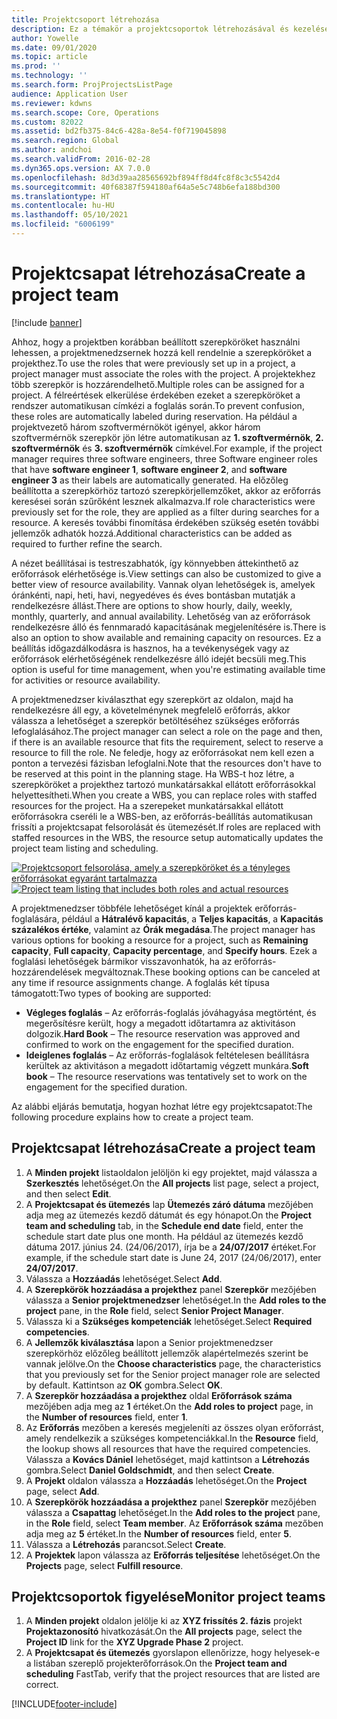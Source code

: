 ```yaml
---
title: Projektcsoport létrehozása
description: Ez a témakör a projektcsoportok létrehozásával és kezelésével kapcsolatban tartalmaz tájékoztatást.
author: Yowelle
ms.date: 09/01/2020
ms.topic: article
ms.prod: ''
ms.technology: ''
ms.search.form: ProjProjectsListPage
audience: Application User
ms.reviewer: kdwns
ms.search.scope: Core, Operations
ms.custom: 82022
ms.assetid: bd2fb375-84c6-428a-8e54-f0f719045898
ms.search.region: Global
ms.author: andchoi
ms.search.validFrom: 2016-02-28
ms.dyn365.ops.version: AX 7.0.0
ms.openlocfilehash: 8d3d39aa28565692bf894ff8d4fc8f8c3c5542d4
ms.sourcegitcommit: 40f68387f594180af64a5e5c748b6efa188bd300
ms.translationtype: HT
ms.contentlocale: hu-HU
ms.lasthandoff: 05/10/2021
ms.locfileid: "6006199"
---
```

# <a name="create-a-project-team"></a><span data-ttu-id="c1326-103">Projektcsapat létrehozása</span><span class="sxs-lookup"><span data-stu-id="c1326-103">Create a project team</span></span>

[!include [banner](../includes/banner.md)]

<span data-ttu-id="c1326-104">Ahhoz, hogy a projektben korábban beállított szerepköröket használni lehessen, a projektmenedzsernek hozzá kell rendelnie a szerepköröket a projekthez.</span><span class="sxs-lookup"><span data-stu-id="c1326-104">To use the roles that were previously set up in a project, a project manager must associate the roles with the project.</span></span> <span data-ttu-id="c1326-105">A projektekhez több szerepkör is hozzárendelhető.</span><span class="sxs-lookup"><span data-stu-id="c1326-105">Multiple roles can be assigned for a project.</span></span> <span data-ttu-id="c1326-106">A félreértések elkerülése érdekében ezeket a szerepköröket a rendszer automatikusan címkézi a foglalás során.</span><span class="sxs-lookup"><span data-stu-id="c1326-106">To prevent confusion, these roles are automatically labeled during reservation.</span></span> <span data-ttu-id="c1326-107">Ha például a projektvezető három szoftvermérnököt igényel, akkor három szoftvermérnök szerepkör jön létre automatikusan az **1. szoftvermérnök**, **2. szoftvermérnök** és **3. szoftvermérnök** címkével.</span><span class="sxs-lookup"><span data-stu-id="c1326-107">For example, if the project manager requires three software engineers, three Software engineer roles that have **software engineer 1**, **software engineer 2**, and **software engineer 3** as their labels are automatically generated.</span></span> <span data-ttu-id="c1326-108">Ha előzőleg beállította a szerepkörhöz tartozó szerepkörjellemzőket, akkor az erőforrás keresései során szűrőként lesznek alkalmazva.</span><span class="sxs-lookup"><span data-stu-id="c1326-108">If role characteristics were previously set for the role, they are applied as a filter during searches for a resource.</span></span> <span data-ttu-id="c1326-109">A keresés további finomítása érdekében szükség esetén további jellemzők adhatók hozzá.</span><span class="sxs-lookup"><span data-stu-id="c1326-109">Additional characteristics can be added as required to further refine the search.</span></span>

<span data-ttu-id="c1326-110">A nézet beállításai is testreszabhatók, így könnyebben áttekinthető az erőforrások elérhetősége is.</span><span class="sxs-lookup"><span data-stu-id="c1326-110">View settings can also be customized to give a better view of resource availability.</span></span> <span data-ttu-id="c1326-111">Vannak olyan lehetőségek is, amelyek óránkénti, napi, heti, havi, negyedéves és éves bontásban mutatják a rendelkezésre állást.</span><span class="sxs-lookup"><span data-stu-id="c1326-111">There are options to show hourly, daily, weekly, monthly, quarterly, and annual availability.</span></span> <span data-ttu-id="c1326-112">Lehetőség van az erőforrások rendelkezésre álló és fennmaradó kapacitásának megjelenítésére is.</span><span class="sxs-lookup"><span data-stu-id="c1326-112">There is also an option to show available and remaining capacity on resources.</span></span> <span data-ttu-id="c1326-113">Ez a beállítás időgazdálkodásra is hasznos, ha a tevékenységek vagy az erőforrások elérhetőségének rendelkezésre álló idejét becsüli meg.</span><span class="sxs-lookup"><span data-stu-id="c1326-113">This option is useful for time management, when you're estimating available time for activities or resource availability.</span></span>

<span data-ttu-id="c1326-114">A projektmenedzser kiválaszthat egy szerepkört az oldalon, majd ha rendelkezésre áll egy, a követelménynek megfelelő erőforrás, akkor válassza a lehetőséget a szerepkör betöltéséhez szükséges erőforrás lefoglalásához.</span><span class="sxs-lookup"><span data-stu-id="c1326-114">The project manager can select a role on the page and then, if there is an available resource that fits the requirement, select to reserve a resource to fill the role.</span></span> <span data-ttu-id="c1326-115">Ne feledje, hogy az erőforrásokat nem kell ezen a ponton a tervezési fázisban lefoglalni.</span><span class="sxs-lookup"><span data-stu-id="c1326-115">Note that the resources don't have to be reserved at this point in the planning stage.</span></span> <span data-ttu-id="c1326-116">Ha WBS-t hoz létre, a szerepköröket a projekthez tartozó munkatársakkal ellátott erőforrásokkal helyettesítheti.</span><span class="sxs-lookup"><span data-stu-id="c1326-116">When you create a WBS, you can replace roles with staffed resources for the project.</span></span> <span data-ttu-id="c1326-117">Ha a szerepeket munkatársakkal ellátott erőforrásokra cseréli le a WBS-ben, az erőforrás-beállítás automatikusan frissíti a projektcsapat felsorolását és ütemezését.</span><span class="sxs-lookup"><span data-stu-id="c1326-117">If roles are replaced with staffed resources in the WBS, the resource setup automatically updates the project team listing and scheduling.</span></span>

<span data-ttu-id="c1326-118">[![Projektcsoport felsorolása, amely a szerepköröket és a tényleges erőforrásokat egyaránt tartalmazza](./media/projectresourcing03-1024x368.jpg)](./media/projectresourcing03.jpg)</span><span class="sxs-lookup"><span data-stu-id="c1326-118">[![Project team listing that includes both roles and actual resources](./media/projectresourcing03-1024x368.jpg)](./media/projectresourcing03.jpg)</span></span> 

<span data-ttu-id="c1326-119">A projektmenedzser többféle lehetőséget kínál a projektek erőforrás-foglalására, például a **Hátralévő kapacitás**, a **Teljes kapacitás**, a **Kapacitás százalékos értéke**, valamint az **Órák megadása**.</span><span class="sxs-lookup"><span data-stu-id="c1326-119">The project manager has various options for booking a resource for a project, such as **Remaining capacity**, **Full capacity**, **Capacity percentage**, and **Specify hours**.</span></span> <span data-ttu-id="c1326-120">Ezek a foglalási lehetőségek bármikor visszavonhatók, ha az erőforrás-hozzárendelések megváltoznak.</span><span class="sxs-lookup"><span data-stu-id="c1326-120">These booking options can be canceled at any time if resource assignments change.</span></span> <span data-ttu-id="c1326-121">A foglalás két típusa támogatott:</span><span class="sxs-lookup"><span data-stu-id="c1326-121">Two types of booking are supported:</span></span>

- <span data-ttu-id="c1326-122">**Végleges foglalás** – Az erőforrás-foglalás jóváhagyása megtörtént, és megerősítésre került, hogy a megadott időtartamra az aktivitáson dolgozik.</span><span class="sxs-lookup"><span data-stu-id="c1326-122">**Hard Book** – The resource reservation was approved and confirmed to work on the engagement for the specified duration.</span></span>
- <span data-ttu-id="c1326-123">**Ideiglenes foglalás** – Az erőforrás-foglalások feltételesen beállításra kerültek az aktivitáson a megadott időtartamig végzett munkára.</span><span class="sxs-lookup"><span data-stu-id="c1326-123">**Soft book** – The resource reservations was tentatively set to work on the engagement for the specified duration.</span></span>

<span data-ttu-id="c1326-124">Az alábbi eljárás bemutatja, hogyan hozhat létre egy projektcsapatot:</span><span class="sxs-lookup"><span data-stu-id="c1326-124">The following procedure explains how to create a project team.</span></span>

## <a name="create-a-project-team"></a><span data-ttu-id="c1326-125">Projektcsapat létrehozása</span><span class="sxs-lookup"><span data-stu-id="c1326-125">Create a project team</span></span>

1. <span data-ttu-id="c1326-126">A **Minden projekt** listaoldalon jelöljön ki egy projektet, majd válassza a **Szerkesztés** lehetőséget.</span><span class="sxs-lookup"><span data-stu-id="c1326-126">On the **All projects** list page, select a project, and then select **Edit**.</span></span>
2. <span data-ttu-id="c1326-127">A **Projektcsapat és ütemezés** lap **Ütemezés záró dátuma** mezőjében adja meg az ütemezés kezdő dátumát és egy hónapot.</span><span class="sxs-lookup"><span data-stu-id="c1326-127">On the **Project team and scheduling** tab, in the **Schedule end date** field, enter the schedule start date plus one month.</span></span> <span data-ttu-id="c1326-128">Ha például az ütemezés kezdő dátuma 2017. június 24. (24/06/2017), írja be a **24/07/2017** értéket.</span><span class="sxs-lookup"><span data-stu-id="c1326-128">For example, if the schedule start date is June 24, 2017 (24/06/2017), enter **24/07/2017**.</span></span>
3. <span data-ttu-id="c1326-129">Válassza a **Hozzáadás** lehetőséget.</span><span class="sxs-lookup"><span data-stu-id="c1326-129">Select **Add**.</span></span>
4. <span data-ttu-id="c1326-130">A **Szerepkörök hozzáadása a projekthez** panel **Szerepkör** mezőjében válassza a **Senior projektmenedzser** lehetőséget.</span><span class="sxs-lookup"><span data-stu-id="c1326-130">In the **Add roles to the project** pane, in the **Role** field, select **Senior Project Manager**.</span></span>
5. <span data-ttu-id="c1326-131">Válassza ki a **Szükséges kompetenciák** lehetőséget.</span><span class="sxs-lookup"><span data-stu-id="c1326-131">Select **Required competencies**.</span></span>
6. <span data-ttu-id="c1326-132">A **Jellemzők kiválasztása** lapon a Senior projektmenedzser szerepkörhöz előzőleg beállított jellemzők alapértelmezés szerint be vannak jelölve.</span><span class="sxs-lookup"><span data-stu-id="c1326-132">On the **Choose characteristics** page, the characteristics that you previously set for the Senior project manager role are selected by default.</span></span> <span data-ttu-id="c1326-133">Kattintson az **OK** gombra.</span><span class="sxs-lookup"><span data-stu-id="c1326-133">Select **OK**.</span></span>
7. <span data-ttu-id="c1326-134">A **Szerepkör hozzáadása a projekthez** oldal **Erőforrások száma** mezőjében adja meg az **1** értéket.</span><span class="sxs-lookup"><span data-stu-id="c1326-134">On the **Add roles to project** page, in the **Number of resources** field, enter **1**.</span></span>
8. <span data-ttu-id="c1326-135">Az **Erőforrás** mezőben a keresés megjeleníti az összes olyan erőforrást, amely rendelkezik a szükséges kompetenciákkal.</span><span class="sxs-lookup"><span data-stu-id="c1326-135">In the **Resource** field, the lookup shows all resources that have the required competencies.</span></span> <span data-ttu-id="c1326-136">Válassza a **Kovács Dániel** lehetőséget, majd kattintson a **Létrehozás** gombra.</span><span class="sxs-lookup"><span data-stu-id="c1326-136">Select **Daniel Goldschmidt**, and then select **Create**.</span></span>
9. <span data-ttu-id="c1326-137">A **Projekt** oldalon válassza a **Hozzáadás** lehetőséget.</span><span class="sxs-lookup"><span data-stu-id="c1326-137">On the **Project** page, select **Add**.</span></span>
10. <span data-ttu-id="c1326-138">A **Szerepkörök hozzáadása a projekthez** panel **Szerepkör** mezőjében válassza a **Csapattag** lehetőséget.</span><span class="sxs-lookup"><span data-stu-id="c1326-138">In the **Add roles to the project** pane, in the **Role** field, select **Team member**.</span></span> <span data-ttu-id="c1326-139">Az **Erőforrások száma** mezőben adja meg az **5** értéket.</span><span class="sxs-lookup"><span data-stu-id="c1326-139">In the **Number of resources** field, enter **5**.</span></span>
11. <span data-ttu-id="c1326-140">Válassza a **Létrehozás** parancsot.</span><span class="sxs-lookup"><span data-stu-id="c1326-140">Select **Create**.</span></span>
12. <span data-ttu-id="c1326-141">A **Projektek** lapon válassza az **Erőforrás teljesítése** lehetőséget.</span><span class="sxs-lookup"><span data-stu-id="c1326-141">On the **Projects** page, select **Fulfill resource**.</span></span>

## <a name="monitor-project-teams"></a><span data-ttu-id="c1326-142">Projektcsoportok figyelése</span><span class="sxs-lookup"><span data-stu-id="c1326-142">Monitor project teams</span></span>
1. <span data-ttu-id="c1326-143">A **Minden projekt** oldalon jelölje ki az **XYZ frissítés 2. fázis** projekt **Projektazonosító** hivatkozását.</span><span class="sxs-lookup"><span data-stu-id="c1326-143">On the **All projects** page, select the **Project ID** link for the **XYZ Upgrade Phase 2** project.</span></span>
2. <span data-ttu-id="c1326-144">A **Projektcsapat és ütemezés** gyorslapon ellenőrizze, hogy helyesek-e a listában szereplő projekterőforrások.</span><span class="sxs-lookup"><span data-stu-id="c1326-144">On the **Project team and scheduling** FastTab, verify that the project resources that are listed are correct.</span></span>


[!INCLUDE[footer-include](../includes/footer-banner.md)]